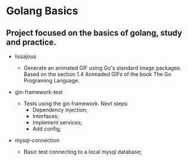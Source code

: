 # Golang Basics

## Project focused on the basics of golang, study and practice.

- lissajous
    - Generate an animated GIF using Go's standard image packages. Based on the section 1.4 Animaded GIFs of the book The Go Programing Language.

- gin-framework-test
    - Tests using the gin framework. Next steps:
        - Dependency injection;
        - Interfaces;
        - Implement services;
        - Add config;
    
- mysql-connection
    - Basic test connecting to a local mysql database;